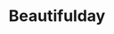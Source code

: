 ---
title: Beautifulday
category: paintings
series: 
year: 2019
image: beautifulday.jpg
size: 
materials: acrylic on canvas
---
